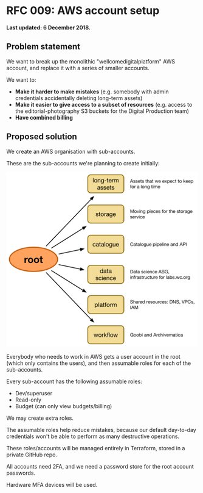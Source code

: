 # RFC 009: AWS account setup

**Last updated: 6 December 2018.**

## Problem statement

We want to break up the monolithic "wellcomedigitalplatform" AWS account, and replace it with a series of smaller accounts.

We want to:

*   **Make it harder to make mistakes** (e.g. somebody with admin credentials accidentally deleting long-term assets)
*   **Make it easier to give access to a subset of resources** (e.g. access to the editorial-photography S3 buckets for the Digital Production team)
*   **Have combined billing**

## Proposed solution

We create an AWS organisation with sub-accounts.

These are the sub-accounts we're planning to create initially:

![](aws_org.png)

Everybody who needs to work in AWS gets a user account in the root (which only contains the users), and then assumable roles for each of the sub-accounts.

Every sub-account has the following assumable roles:

*   Dev/superuser
*   Read-only
*   Budget (can only view budgets/billing)

We may create extra roles.

The assumable roles help reduce mistakes, because our default day-to-day credentials won't be able to perform as many destructive operations.

These roles/accounts will be managed entirely in Terraform, stored in a private GitHub repo.

All accounts need 2FA, and we need a password store for the root account passwords.

Hardware MFA devices will be used.
